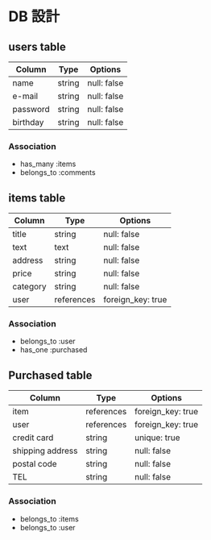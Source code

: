 
# DB 設計

## users table

| Column             | Type                | Options          |
|--------------------|---------------------|------------------|
| name               | string              | null: false      |
| e-mail             | string              | null: false      |
| password           | string              | null: false      |
| birthday           | string              | null: false      |

### Association

* has_many :items
* belongs_to :comments

## items table

| Column          | Type       | Options           |
|-----------------|------------|-------------------|
| title           | string     | null: false       |
| text            | text       | null: false       |
| address         | string     | null: false       |
| price           | string     | null: false       |
| category        | string     | null: false       |
| user            | references | foreign_key: true |

### Association

- belongs_to :user
- has_one :purchased

 ## Purchased table

| Column           | Type       | Options           |
|------------------|------------|-------------------|
| item             | references | foreign_key: true |
| user             | references | foreign_key: true |
| credit card      | string     | unique: true      |
| shipping address | string     | null: false       |
| postal code      | string     | null: false       |
| TEL              | string     | null: false       |

### Association

- belongs_to :items
- belongs_to :user

